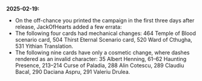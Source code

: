 **2025-02-19:**
  - On the off-chance you printed the campaign in the first three days after release, JackOfHearts added a few errata:
  - The following four cards had mechanical changes: 464 Temple of Blood scenario card, 504 Thirst Eternal Scenario card, 520 Ward of Cthugha, 531 Yithian Translation.
  - The following nine cards have only a cosmetic change, where dashes rendered as an invalid character: 35 Albert Henning, 61–62 Haunting Presence, 213–214 Curse of Paladia, 288 Alin Cotescu, 289 Claudiu Bacal, 290 Daciana Aspru, 291 Valeriu Drulea.
